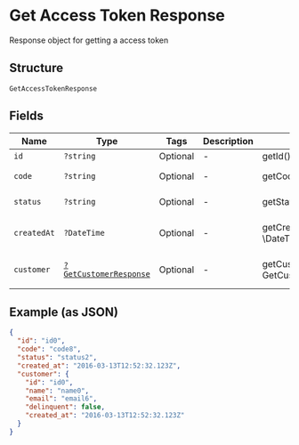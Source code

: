 
# Get Access Token Response

Response object for getting a access token

## Structure

`GetAccessTokenResponse`

## Fields

| Name | Type | Tags | Description | Getter | Setter |
|  --- | --- | --- | --- | --- | --- |
| `id` | `?string` | Optional | - | getId(): ?string | setId(?string id): void |
| `code` | `?string` | Optional | - | getCode(): ?string | setCode(?string code): void |
| `status` | `?string` | Optional | - | getStatus(): ?string | setStatus(?string status): void |
| `createdAt` | `?DateTime` | Optional | - | getCreatedAt(): ?\DateTime | setCreatedAt(?\DateTime createdAt): void |
| `customer` | [`?GetCustomerResponse`](../../doc/models/get-customer-response.md) | Optional | - | getCustomer(): ?GetCustomerResponse | setCustomer(?GetCustomerResponse customer): void |

## Example (as JSON)

```json
{
  "id": "id0",
  "code": "code8",
  "status": "status2",
  "created_at": "2016-03-13T12:52:32.123Z",
  "customer": {
    "id": "id0",
    "name": "name0",
    "email": "email6",
    "delinquent": false,
    "created_at": "2016-03-13T12:52:32.123Z"
  }
}
```

